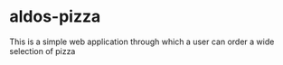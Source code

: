 # aldos-pizza
This is a simple web application through which a user can order a wide selection of pizza
